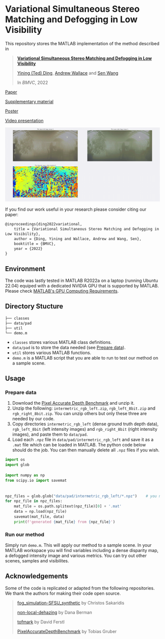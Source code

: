 # Variational Simultaneous Stereo Matching and Defogging in Low Visibility
This repository stores the MATLAB implementation of the method described in
> [**Variational Simultaneous Stereo Matching and Defogging in Low Visibility**](https://bmvc2022.mpi-inf.mpg.de/394/)
>
> [Yining (Ted) Ding](https://www.edinburgh-robotics.org/students/ted-ding), 
> [Andrew Wallace](https://home.eps.hw.ac.uk//~ceeamw/andy.html) and 
> [Sen Wang](https://www.imperial.ac.uk/people/sen.wang)
>
> In *BMVC*, 2022

[Paper](https://bmvc2022.mpi-inf.mpg.de/0394.pdf)

[Supplementary material](https://bmvc2022.mpi-inf.mpg.de/0394_supp.zip)

[Poster](https://bmvc2022.mpi-inf.mpg.de/0394_poster.pdf)

[Video presentation](https://youtu.be/3Bfgu3Lg8W4)

![](assets/teaser.gif)

If you find our work useful in your research please consider citing our paper:
```
@inproceedings{ding2022variational,
    title = {Variational Simultaneous Stereo Matching and Defogging in Low Visibility},
    author = {Ding, Yining and Wallace, Andrew and Wang, Sen},
    booktitle = {BMVC},
    year = {2022}
}
```

## Environment
The code was lastly tested in MATLAB R2022a on a laptop (running Ubuntu 22.04) equiped with a dedicated NVIDIA GPU that is supported by MATLAB.
Please check [MATLAB's GPU Computing Requirements](https://uk.mathworks.com/help/parallel-computing/gpu-computing-requirements.html).

## Directory Stucture
```
├── classes
├── data/pad
├── util
└── demo.m
```
- `classes` stores various MATLAB class definitions.
- `data/pad` is to store the data needed (see [Prepare data](#prepare-data)).
- `util` stores various MATLAB functions.
- `demo.m` is a MATLAB script that you are able to run to test our method on a sample scene.

## Usage
### Prepare data
1. Download the [Pixel Accurate Depth Benchmark](https://www.uni-ulm.de/en/in/driveu/projects/dense-datasets#c811604) and unzip it.
2. Unzip the following: `intermetric_rgb_left.zip`, `rgb_left_8bit.zip` and `rgb_right_8bit.zip`. You can unzip others but only these three are needed by our code.
3. Copy directories `intermetric_rgb_left` (dense ground truth depth data), `rgb_left_8bit` (left intensity images) and `rgb_right_8bit` (right intensity images), and paste them to `data/pad`.
4. Load each `.npz` file in `data/pad/intermetric_rgb_left` and save it as a `.mat` file which can be loaded in MATLAB. The python code below should do the job. You can then manually delete all `.npz` files if you wish.
```python
import os
import glob

import numpy as np
from scipy.io import savemat


npz_files = glob.glob("data/pad/intermetric_rgb_left/*.npz")    # you may need to adjust this path
for npz_file in npz_files:
    mat_file = os.path.splitext(npz_file)[0] + '.mat'
    data = np.load(npz_file)
    savemat(mat_file, data)
    print(f'generated {mat_file} from {npz_file}')
```

### Run our method
Simply run `demo.m`. 
This will apply our method to a sample scene.
In your MATLAB workspace you will find variables including a dense disparity map, a defogged intensity image and various metrics.
You can try out other scenes, samples and visibilites.

## Acknowledgements
Some of the code is replicated or adapted from the following repositories.
We thank the authors for making their code open source.
> [fog_simulation-SFSU_synthetic](https://github.com/sakaridis/fog_simulation-SFSU_synthetic) by Christos Sakaridis
> 
> [non-local-dehazing](https://github.com/danaberman/non-local-dehazing) by Dana Berman
>
> [tofmark](https://github.com/RobVisLab/tofmark) by David Ferstl
> 
> [PixelAccurateDepthBenchmark](PixelAccurateDepthBenchmark) by Tobias Gruber

